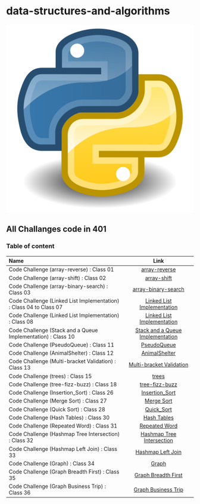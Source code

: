 # data-structures-and-algorithms

![img](challenges/array-reverse/Python.svg.png)

## All Challanges code in 401


### Table of content

| Name      | Link |
| :---        |    :----:   | 
| Code Challenge (array-reverse) : Class 01    | [array-reverse](challenges/array-reverse/README.md)      | 
| Code Challenge (array-shift) : Class 02    | [array-shift](challenges/array-shift/README.md)      | 
| Code Challenge (array-binary-search) : Class 03    | [array-binary-search](challenges/array-binary-search/README.md)      | 
| Code Challenge (Linked List Implementation) : Class 04 to Class 07  | [Linked List Implementation](Data-Structures/linked_list/README.md)      | 
| Code Challenge (Linked List Implementation) : Class 08  | [Linked List Implementation](challenges/IIZip/README.md)      | 
| Code Challenge (Stack and a Queue Implementation) : Class 10  | [Stack and a Queue Implementation](Data-Structures/stacks_and_queues/README.md)      | 
| Code Challenge (PseudoQueue) : Class 11  | [PseudoQueue ](challenges/QueueWithStacks/README.md)      | 
| Code Challenge (AnimalShelter) : Class 12  | [AnimalShelter  ](challenges/fifo_animal_shelter/README.md)      | 
| Code Challenge (Multi-bracket Validation) : Class 13  | [Multi-bracket Validation ](challenges/multi_bracket_validation/README.md)      | 
| Code Challenge (trees) : Class 15  | [trees](Data-Structures/trees/README.md)      | 
| Code Challenge (tree-fizz-buzz) : Class 18  | [tree-fizz-buzz](challenges/tree-fizz-buzz/README.md)      | 
| Code Challenge (Insertion_Sort) : Class 26  | [Insertion_Sort](challenges/Insertion_Sort/README.md)      | 
| Code Challenge (Merge Sort) : Class 27  | [Merge Sort](challenges/merge_sort/README.md)      |
| Code Challenge (Quick Sort) : Class 28  | [Quick_Sort](challenges/quick_sort/README.md)      | 
| Code Challenge (Hash Tables) : Class 30  | [Hash Tables](Data-Structures/Hashtable/README.md)      | 
| Code Challenge (Repeated Word) : Class 31  | [Repeated Word](challenges/repeated-word/README.md)      | 
| Code Challenge (Hashmap Tree Intersection) : Class 32  | [Hashmap Tree Intersection](challenges//hashmap-tree-intersection/README.md)      | 
| Code Challenge (Hashmap Left Join) : Class 33  | [Hashmap Left Join](challenges/hashmap_left_join/README.md)      | 
| Code Challenge (Graph) : Class 34  | [Graph](Data-Structures/graph/README.md)      | 
| Code Challenge (Graph Breadth First) : Class 35  | [Graph Breadth First](challenges/graph_breadth_first/README.md)      | 
| Code Challenge (Graph Business Trip) : Class 36  | [Graph Business Trip](challenges/graph_business_trip/README.md)      | 





